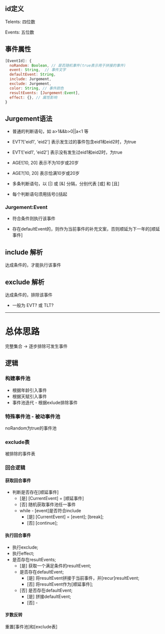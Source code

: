 ## id定义

Telents: 四位数

Events: 五位数

## 事件属性

```js
[EventId]: {
  noRandom: Boolean, // 是否随机事件(true表示用于拼接的事件)
  event: String,  // 事件文字
  defaultEvent: String,
  include: Jurgement,
  exclude: Jurgement,
  color: String, // 事件颜色
  resultEvents: [Jurgement:Event],
  effect: {}, // 属性影响
}
```

## Jurgement语法

* 普通的判断语句，如 a>1&&b>0||a<1 等

* EVT?['eid1', 'eid2'] 表示发生过的事件包含eid1和eid2时，为true

* EVT!['eid1', 'eid2'] 表示没有发生过eid1和eid2时，为true

* AGE![10, 20] 表示不为10岁或20岁

* AGE?[10, 20] 表示恰满10岁或20岁

* 多条判断语句，以 [|] 或 [&] 分隔，分别代表 [或] 和 [且]

* 每个判断语句须用括号()括起

### Jurgement:Event

* 符合条件则执行该事件

* 存在defaultEvent的，则作为当前事件的补充文案，否则顺延为下一年的[顺延事件]

## include 解析

达成条件的，才能执行该事件

## exclude 解析

达成条件的，排除该事件

* 一般为 EVT? 或 TLT?

---

# 总体思路

完整集合 -> 逐步排除可发生事件

## 逻辑

### 构建事件池

* 根据年龄引入事件
* 根据天赋引入事件
* 事件池迭代 - 根据exlude排除事件

### 特殊事件池 - 被动事件池

noRandom为true的事件池

### exclude表

被排除的事件表

### 回合逻辑

#### 获取回合事件

* 判断是否存在[顺延事件]
  * [是] [CurrentEvent] = [顺延事件]
  * [否] 随机获取事件池任一事件
  * while - [event]是否符合include
    * [是] [CurrentEvent] = [event]; [break];
    * [否] [continue];

#### 执行回合事件

  * 执行exclude;
  * 执行effect;
  * 是否存在resultEvents;
    * [是] 获取一个满足条件的resultEvent;
    * 是否存在defaultEvent;
      * [是] 将resultEvent拼接于当前事件，并[recur]resultEvent;
      * [否] 将resultEvent作为[顺延事件];
    * [否] 是否存在defaultEvent;
      * [是] 拼接defaultEvent;
      * [否] -

#### 岁数反转

重置[事件池]和[exclude表]